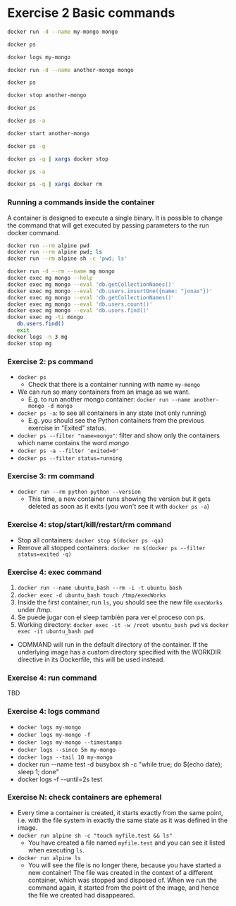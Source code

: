 # Exercise 2 Basic commands

```bash
docker run -d --name my-mongo mongo

docker ps

docker logs my-mongo

docker run -d --name another-mongo mongo

docker ps

docker stop another-mongo

docker ps

docker ps -a

docker start another-mongo

docker ps -q 

docker ps -q | xargs docker stop

docker ps -a

docker ps -q | xargs docker rm
```

### Running a commands inside the container

A container is designed to execute a single binary. It is possible to change the command that will get executed by passing parameters to the run docker command.

```bash
docker run --rm alpine pwd
docker run --rm alpine pwd; ls
docker run --rm alpine sh -c 'pwd; ls'
```


```bash
docker run -d --rm --name mg mongo
docker exec mg mongo --help
docker exec mg mongo --eval 'db.getCollectionNames()'
docker exec mg mongo --eval 'db.users.insertOne({name: "jonas"})'
docker exec mg mongo --eval 'db.getCollectionNames()'
docker exec mg mongo --eval 'db.users.count()'
docker exec mg mongo --eval 'db.users.find()'
docker exec mg -ti mongo
   db.users.find()
   exit
docker logs -n 3 mg
docker stop mg
```


### Exercise 2: ps command

- `docker ps`
  - Check that there is a container running with name `my-mongo`
- We can run so many containers from an image as we want.
  - E.g. to run another mongo container: `docker run --name another-mongo -d mongo`
- `docker ps -a`: to see all containers in any state (not only running)
  - E.g. you should see the Python containers from the previous exercise in "Exited" status.
- `docker ps --filter "name=mongo"`: filter and show only the containers which name contains the word _mongo_
- `docker ps -a --filter 'exited=0'`
- `docker ps --filter status=running`

### Exercise 3: rm command

- `docker run --rm python python --version`
  - This time, a new container runs showing the version but it gets deleted as soon as it exits (you won't see it with `docker ps -a`)

### Exercise 4: stop/start/kill/restart/rm command

- Stop all containers: `docker stop $(docker ps -qa)`
- Remove all stopped containers: `docker rm $(docker ps --filter status=exited -q)`

### Exercise 4: exec command

1. `docker run --name ubuntu_bash --rm -i -t ubuntu bash`
1. `docker exec -d ubuntu_bash touch /tmp/execWorks`
1. Inside the first container, run `ls`, you should see the new file `execWorks` under /tmp.
1. Se puede jugar con el sleep también para ver el proceso con ps.
1. Working directory: `docker exec -it -w /root ubuntu_bash pwd` vs `docker exec -it ubuntu_bash pwd`

- COMMAND will run in the default directory of the container. If the underlying image has a custom directory specified with the WORKDIR directive in its Dockerfile, this will be used instead.

### Exercise 4: run command

TBD

### Exercise 4: logs command

- `docker logs my-mongo`
- `docker logs my-mongo -f`
- `docker logs my-mongo --timestamps`
- `docker logs --since 5m my-mongo`
- `docker logs --tail 10 my-mongo`
- docker run --name test -d busybox sh -c "while true; do $(echo date); sleep 1; done"
- docker logs -f --until=2s test

### Exercise N: check containers are ephemeral

- Every time a container is created, it starts exactly from the same point, i.e. with the file system in exactly the same state as it was defined in the image.
- `docker run alpine sh -c "touch myfile.test && ls"`
  - You have created a file named `myfile.test` and you can see it listed when executing `ls`.
- `docker run alpine ls`
  - You will see the file is no longer there, because you have started a new container! The file was created in the context of a different container, which was stopped and disposed of. When we run the command again, it started from the point of the image, and hence the file we created had disappeared.
